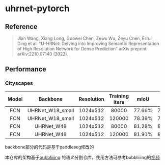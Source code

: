 # uhrnet-pytorch

## Reference
> Jian Wang, Xiang Long, Guowei Chen, Zewu Wu, Zeyu Chen, Errui Ding et al. "U-HRNet: Delving into Improving Semantic Representation of High Resolution Network for Dense Prediction" arXiv preprint arXiv:2210.07140 (2022).

## Performance

### Cityscapes

| Model | Backbone | Resolution | Training Iters | mIoU | mIoU (flip) | mIoU (ms+flip) |
|:-:|:-:|:-:|:-:|:-:|:-:|:-:|
|FCN|UHRNet_W18_small|1024x512|80000|77.66%|78.26%|78.47%|
|FCN|UHRNet_W18_small|1024x512|120000|78.39%|79.09%|79.03%|
|FCN|UHRNet_W48|1024x512|80000|81.28%|81.76%|81.48%|
|FCN|UHRNet_W48|1024x512|120000|81.91%|82.39%|82.28%|

backbone部分的代码是基于paddleseg修改的

本仓库的架构基于[bubbliiiing](https://github.com/bubbliiiing) 的语义分割仓库，使用方法可参考bubbliiiing的[视频](https://space.bilibili.com/472467171)
